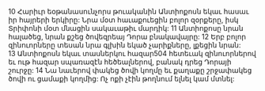 10 Հարիւր եօթանասունչորս թուականին Անտիոքոսն եկաւ հասաւ իր հայրերի երկիրը: Նրա մօտ հաւաքուեցին բոլոր զօրքերը, իսկ Տրիփոնի մօտ մնացին սակաւաթիւ մարդիկ: 11 Անտիոքոսը նրան հալածեց, նրան քշեց ծովեզրեայ Դորա բնակավայրը: 12 Երբ բոլոր զինուորները տեսան նրա գլխին եկած չարիքները, լքեցին նրան: 13 Անտիոքոսն եկաւ տասներկու հազար504 հետեւակ զինուորներով եւ ութ հազար սպառազէն հեծեալներով, բանակ դրեց Դորայի շուրջը: 14 Նա նաւերով փակեց ծովի կողմը եւ քաղաքը շրջափակեց ծովի ու ցամաքի կողմից: Ոչ ոքի չէին թողնում ելնել կամ մտնել:
